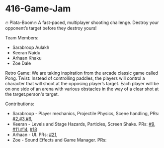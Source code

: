 # 416-Game-Jam

🔥 Plata-Boom🔥
A fast-paced, multiplayer shooting challenge. Destroy your opponent’s target before they destroy yours!

Team Members:
- Sarabroop Aulakh
- Keeran Naidu 
- Arhaan Khaku
- Zoe Dale

Retro Game: We are taking inspiration from the arcade classic game called Pong. 
Twist: Instead of controlling paddles, the players will control a character that will shoot at the opposing player’s target. Each player will be on one side of an arena with various obstacles in the way of a clear shot at the target.person's target.

Contributions:
- Sarabroop - Player mechanics, Projectile Physics, Scene handling, PRs: [#2](https://github.com/Battlebee12/416-Game-Jam/pull/2),[#3](https://github.com/Battlebee12/416-Game-Jam/pull/3),[#6](https://github.com/Battlebee12/416-Game-Jam/pull/6),
- Keeran - Levels and Stage Hazards, Particles, Screen Shake. PRs: [#9](https://github.com/Battlebee12/416-Game-Jam/pull/9), [#11](https://github.com/Battlebee12/416-Game-Jam/pull/11),[#14](https://github.com/Battlebee12/416-Game-Jam/pull/14), [#18](https://github.com/Battlebee12/416-Game-Jam/pull/18)
- Arhaan - UI. PRs: [#21](https://github.com/Battlebee12/416-Game-Jam/pull/21),
- Zoe - Sound Effects and Game Manager. PRs:

